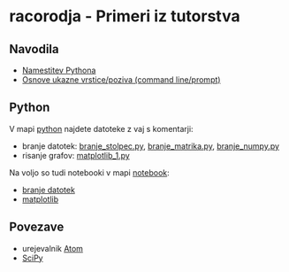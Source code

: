 # racorodja - Primeri iz tutorstva

## Navodila
 * [Namestitev Pythona](navodila/python_namestitev.md)
 * [Osnove ukazne vrstice/poziva \(command line/prompt\)](navodila/command_line.md)

## Python
V mapi [python](python) najdete datoteke z vaj s komentarji:
 * branje datotek: [branje_stolpec.py](python/branje_stolpec.py), [branje_matrika.py](python/branje_matrika.py), [branje_numpy.py](python/branje_numpy.py)
 * risanje grafov: [matplotlib_1.py](python/matplotlib_1.py)

Na voljo so tudi notebooki v mapi [notebook](notebook):
 * [branje datotek](notebook/branje.ipynb)
 * [matplotlib](notebook/matplotlib.ipynb)

## Povezave
 * urejevalnik [Atom](http://atom.io)
 * [SciPy](http://scipy.org)
